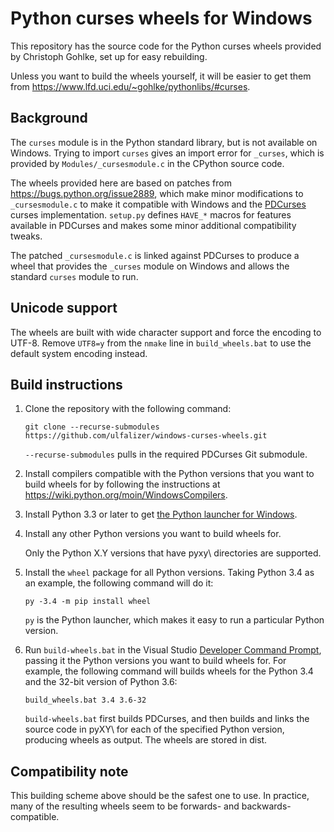 Python curses wheels for Windows
================================

This repository has the source code for the Python curses wheels provided by
Christoph Gohlke, set up for easy rebuilding.

Unless you want to build the wheels yourself, it will be easier to get them
from https://www.lfd.uci.edu/~gohlke/pythonlibs/#curses.

Background
----------

The `curses` module is in the Python standard library, but is not available on
Windows. Trying to import `curses` gives an import error for `_curses`, which
is provided by `Modules/_cursesmodule.c` in the CPython source code.

The wheels provided here are based on patches from
https://bugs.python.org/issue2889, which make minor modifications to
`_cursesmodule.c` to make it compatible with Windows and the
[PDCurses](https://pdcurses.sourceforge.io) curses implementation.  `setup.py`
defines `HAVE_*` macros for features available in PDCurses and makes some minor
additional compatibility tweaks.

The patched `_cursesmodule.c` is linked against PDCurses to produce a wheel
that provides the `_curses` module on Windows and allows the standard `curses`
module to run.

Unicode support
---------------

The wheels are built with wide character support and force the encoding to
UTF-8. Remove `UTF8=y` from the `nmake` line in `build_wheels.bat` to use the
default system encoding instead.

Build instructions
------------------

 1. Clone the repository with the following command:

        git clone --recurse-submodules https://github.com/ulfalizer/windows-curses-wheels.git

    `--recurse-submodules` pulls in the required PDCurses Git submodule.

 2. Install compilers compatible with the Python versions that you want to
    build wheels for by following the instructions at
    https://wiki.python.org/moin/WindowsCompilers.

 3. Install Python 3.3 or later to get
    [the Python launcher for Windows](https://docs.python.org/3/using/windows.html#launcher).

 4. Install any other Python versions you want to build wheels for.

    Only the Python X.Y versions that have pyxy\ directories are supported.

 5. Install the `wheel` package for all Python versions. Taking Python 3.4
    as an example, the following command will do it:

        py -3.4 -m pip install wheel

    `py` is the Python launcher, which makes it easy to run a particular Python
    version.

 6. Run `build-wheels.bat` in the Visual Studio
    [Developer Command Prompt](https://docs.microsoft.com/en-us/dotnet/framework/tools/developer-command-prompt-for-vs),
    passing it the Python versions you want to build wheels for. For example,
    the following command will builds wheels for the Python 3.4 and the 32-bit
    version of Python 3.6:

        build_wheels.bat 3.4 3.6-32

    `build-wheels.bat` first builds PDCurses, and then builds and links the
    source code in pyXY\ for each of the specified Python version, producing
    wheels as output. The wheels are stored in dist\.

Compatibility note
------------------

This building scheme above should be the safest one to use. In practice, many
of the resulting wheels seem to be forwards- and backwards-compatible.
